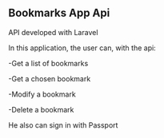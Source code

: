 ## Bookmarks App Api

API developed with Laravel

In this application, the user can, with the api:

-Get a list of bookmarks
	
-Get a chosen bookmark
	
-Modify a bookmark
	
-Delete a bookmark
	
He also can sign in with Passport
